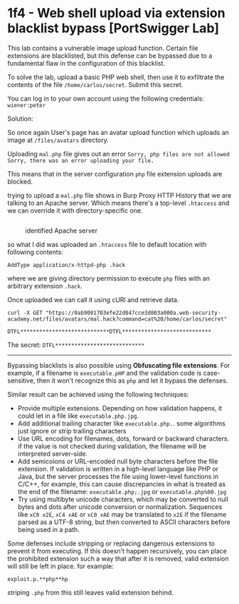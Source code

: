 # 1f4 - Web shell upload via extension blacklist bypass \[PortSwigger Lab]

This lab contains a vulnerable image upload function. Certain file extensions are blacklisted, but this defense can be bypassed due to a fundamental flaw in the configuration of this blacklist.

To solve the lab, upload a basic PHP web shell, then use it to exfiltrate the contents of the file `/home/carlos/secret`. Submit this secret.

You can log in to your own account using the following credentials: `wiener:peter`

Solution:

So once again User's page has an avatar upload function which uploads an image at `/files/avatars` directory.

Uploading `mal.php` file gives out an error `Sorry, php files are not allowed Sorry, there was an error uploading your file.`

This means that in the server configuration `php` file extension uploads are blocked.

trying to upload a `mal.php` file shows in Burp Proxy HTTP History that we are talking to an Apache server.  Which means there's a top-level `.htaccess` and we can override it with directory-specific one.

<figure><img src="../../../.gitbook/assets/image (11).png" alt=""><figcaption><p>identified Apache server</p></figcaption></figure>

so what I did was uploaded an `.htaccess` file to default location with following contents:

`AddType application/x-httpd-php .hack`

where we are giving directory permission to execute `php` files with an arbitrary extension `.hack`.

Once uploaded we can call it using cURl and retrieve data.

```
curl -X GET "https://0ab9001703efe22d847cce3d003a000a.web-security-academy.net/files/avatars/mal.hack?command=cat%20/home/carlos/secret"

DTFL****************************DTFL****************************
```

The secret: `DTFL****************************`

***

Bypassing blacklists is also possible using **Obfuscating file extensions**. For example, if a filename is `executable.pHP` and the validation code is case-sensitive, then it won't recognize this as `php` and let it bypass the defenses.

Similar result can be achieved using the following techniques:

* Provide multiple extensions. Depending on how validation happens, it could let in a file like `executable.php.jpg`.
* Add additional trailing character like `executable.php.`. some algorithms just ignore or strip trailing characters
* Use URL encoding for filenames, dots, forward or backward characters. if the value is not checked during validation, the filename will be interpreted server-side.
* Add semicolons or URL-encoded null byte characters before the file extension. If validation is written in a high-level language like PHP or Java, but the server processes the file using lower-level functions in C/C++, for example, this can cause discrepancies in what is treated as the end of the filename: `executable.php;.jpg` or `executable.php%00.jpg`
* Try using multibyte unicode characters, which may be converted to null bytes and dots after unicode conversion or normalization. Sequences like `xC0 x2E`, `xC4 xAE` or `xC0 xAE` may be translated to `x2E` if the filename parsed as a UTF-8 string, but then converted to ASCII characters before being used in a path.

Some defenses include stripping or replacing dangerous extensions to prevent it from executing. If this doesn't happen recursively, you can place the prohibited extension such a way that after it is removed, valid extension will still be left in place. for example:

`exploit.p.**php**hp`

striping `.php` from this still leaves valid extension behind.
